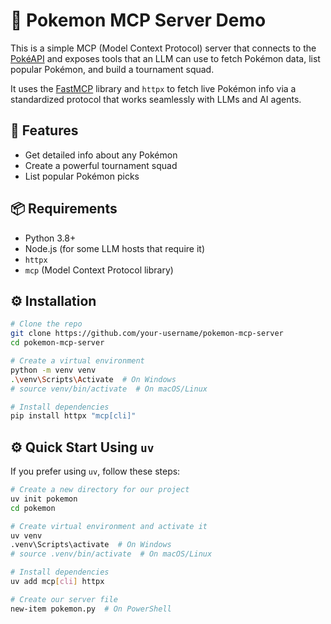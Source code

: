 # 🧩 Pokemon MCP Server Demo

This is a simple MCP (Model Context Protocol) server that connects to the [PokéAPI](https://pokeapi.co/) and exposes tools that an LLM can use to fetch Pokémon data, list popular Pokémon, and build a tournament squad.

It uses the [FastMCP](https://github.com/chain-ml/model-context-protocol) library and `httpx` to fetch live Pokémon info via a standardized protocol that works seamlessly with LLMs and AI agents.

## 🚀 Features

- Get detailed info about any Pokémon
- Create a powerful tournament squad
- List popular Pokémon picks

## 📦 Requirements

- Python 3.8+
- Node.js (for some LLM hosts that require it)
- `httpx`
- `mcp` (Model Context Protocol library)

## ⚙️ Installation

```bash
# Clone the repo
git clone https://github.com/your-username/pokemon-mcp-server
cd pokemon-mcp-server

# Create a virtual environment
python -m venv venv
.\venv\Scripts\Activate  # On Windows
# source venv/bin/activate  # On macOS/Linux

# Install dependencies
pip install httpx "mcp[cli]"
```
## ⚙️ Quick Start Using `uv`

If you prefer using `uv`, follow these steps:

```bash
# Create a new directory for our project
uv init pokemon
cd pokemon

# Create virtual environment and activate it
uv venv
.venv\Scripts\activate  # On Windows
# source .venv/bin/activate  # On macOS/Linux

# Install dependencies
uv add mcp[cli] httpx

# Create our server file
new-item pokemon.py  # On PowerShell
```
